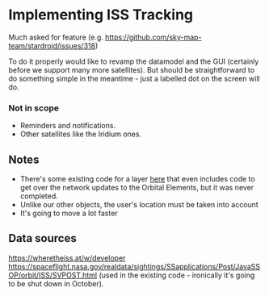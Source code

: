 # Implementing ISS Tracking

Much asked for feature (e.g. https://github.com/sky-map-team/stardroid/issues/318)

To do it properly would like to revamp the datamodel and the GUI (certainly before we support many more satellites). But should be straightforward to do something
simple in the meantime - just a labelled dot on the screen will do.

### Not in scope
   * Reminders and notifications.
   * Other satellites like the Iridium ones.

## Notes
   * There's some existing code for a layer [here](https://github.com/sky-map-team/stardroid/blob/master/app/src/main/java/com/google/android/stardroid/layers/IssLayer.java) that even includes
code to get over the network updates to the Orbital Elements, but it was never completed.
   * Unlike our other objects, the user's location must be taken into account
   * It's going to move a lot faster

## Data sources

https://wheretheiss.at/w/developer
https://spaceflight.nasa.gov/realdata/sightings/SSapplications/Post/JavaSSOP/orbit/ISS/SVPOST.html (used in the existing code - ironically it's going to be shut down in October).
